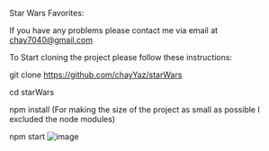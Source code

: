 Star Wars Favorites:

If you have any problems please contact me via email at chay7040@gmail.com

To Start cloning the project please follow these instructions:

git clone https://github.com/chayYaz/starWars

cd starWars

npm install (For making the size of the project as small as possible I excluded the node modules)

npm start
![image](https://github.com/chayYaz/starWars/assets/89097888/3a1fe5d7-24c2-4b58-8b3d-c3173fc4d6af)

